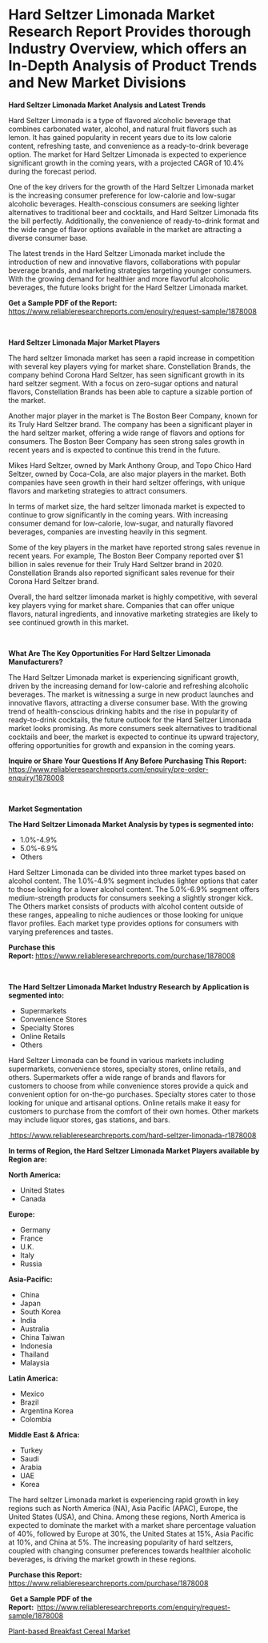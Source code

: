 <p><h1>Hard Seltzer Limonada Market Research Report Provides thorough Industry Overview, which offers an In-Depth Analysis of Product Trends and New Market Divisions</h1></p><p><strong>Hard Seltzer Limonada Market Analysis and Latest Trends</strong></p>
<p><p>Hard Seltzer Limonada is a type of flavored alcoholic beverage that combines carbonated water, alcohol, and natural fruit flavors such as lemon. It has gained popularity in recent years due to its low calorie content, refreshing taste, and convenience as a ready-to-drink beverage option. The market for Hard Seltzer Limonada is expected to experience significant growth in the coming years, with a projected CAGR of 10.4% during the forecast period.</p><p>One of the key drivers for the growth of the Hard Seltzer Limonada market is the increasing consumer preference for low-calorie and low-sugar alcoholic beverages. Health-conscious consumers are seeking lighter alternatives to traditional beer and cocktails, and Hard Seltzer Limonada fits the bill perfectly. Additionally, the convenience of ready-to-drink format and the wide range of flavor options available in the market are attracting a diverse consumer base.</p><p>The latest trends in the Hard Seltzer Limonada market include the introduction of new and innovative flavors, collaborations with popular beverage brands, and marketing strategies targeting younger consumers. With the growing demand for healthier and more flavorful alcoholic beverages, the future looks bright for the Hard Seltzer Limonada market.</p></p>
<p><strong>Get a Sample PDF of the Report:&nbsp;</strong> <a href="https://www.reliableresearchreports.com/enquiry/request-sample/1878008">https://www.reliableresearchreports.com/enquiry/request-sample/1878008</a></p>
<p>&nbsp;</p>
<p><strong>Hard Seltzer Limonada Major Market Players</strong></p>
<p><p>The hard seltzer limonada market has seen a rapid increase in competition with several key players vying for market share. Constellation Brands, the company behind Corona Hard Seltzer, has seen significant growth in its hard seltzer segment. With a focus on zero-sugar options and natural flavors, Constellation Brands has been able to capture a sizable portion of the market.</p><p>Another major player in the market is The Boston Beer Company, known for its Truly Hard Seltzer brand. The company has been a significant player in the hard seltzer market, offering a wide range of flavors and options for consumers. The Boston Beer Company has seen strong sales growth in recent years and is expected to continue this trend in the future.</p><p>Mikes Hard Seltzer, owned by Mark Anthony Group, and Topo Chico Hard Seltzer, owned by Coca-Cola, are also major players in the market. Both companies have seen growth in their hard seltzer offerings, with unique flavors and marketing strategies to attract consumers.</p><p>In terms of market size, the hard seltzer limonada market is expected to continue to grow significantly in the coming years. With increasing consumer demand for low-calorie, low-sugar, and naturally flavored beverages, companies are investing heavily in this segment.</p><p>Some of the key players in the market have reported strong sales revenue in recent years. For example, The Boston Beer Company reported over $1 billion in sales revenue for their Truly Hard Seltzer brand in 2020. Constellation Brands also reported significant sales revenue for their Corona Hard Seltzer brand.</p><p>Overall, the hard seltzer limonada market is highly competitive, with several key players vying for market share. Companies that can offer unique flavors, natural ingredients, and innovative marketing strategies are likely to see continued growth in this market.</p></p>
<p>&nbsp;</p>
<p><strong>What Are The Key Opportunities For Hard Seltzer Limonada Manufacturers?</strong></p>
<p><p>The Hard Seltzer Limonada market is experiencing significant growth, driven by the increasing demand for low-calorie and refreshing alcoholic beverages. The market is witnessing a surge in new product launches and innovative flavors, attracting a diverse consumer base. With the growing trend of health-conscious drinking habits and the rise in popularity of ready-to-drink cocktails, the future outlook for the Hard Seltzer Limonada market looks promising. As more consumers seek alternatives to traditional cocktails and beer, the market is expected to continue its upward trajectory, offering opportunities for growth and expansion in the coming years.</p></p>
<p><strong>Inquire or Share Your Questions If Any Before Purchasing This Report:</strong> <a href="https://www.reliableresearchreports.com/enquiry/pre-order-enquiry/1878008">https://www.reliableresearchreports.com/enquiry/pre-order-enquiry/1878008</a></p>
<p>&nbsp;</p>
<p><strong>Market Segmentation</strong></p>
<p><strong>The Hard Seltzer Limonada Market Analysis by types is segmented into:</strong></p>
<p><ul><li>1.0%-4.9%</li><li>5.0%-6.9%</li><li>Others</li></ul></p>
<p><p>Hard Seltzer Limonada can be divided into three market types based on alcohol content. The 1.0%-4.9% segment includes lighter options that cater to those looking for a lower alcohol content. The 5.0%-6.9% segment offers medium-strength products for consumers seeking a slightly stronger kick. The Others market consists of products with alcohol content outside of these ranges, appealing to niche audiences or those looking for unique flavor profiles. Each market type provides options for consumers with varying preferences and tastes.</p></p>
<p><strong>Purchase this Report:&nbsp;</strong><a href="https://www.reliableresearchreports.com/purchase/1878008">https://www.reliableresearchreports.com/purchase/1878008</a></p>
<p>&nbsp;</p>
<p><strong>The Hard Seltzer Limonada Market Industry Research by Application is segmented into:</strong></p>
<p><ul><li>Supermarkets</li><li>Convenience Stores</li><li>Specialty Stores</li><li>Online Retails</li><li>Others</li></ul></p>
<p><p>Hard Seltzer Limonada can be found in various markets including supermarkets, convenience stores, specialty stores, online retails, and others. Supermarkets offer a wide range of brands and flavors for customers to choose from while convenience stores provide a quick and convenient option for on-the-go purchases. Specialty stores cater to those looking for unique and artisanal options. Online retails make it easy for customers to purchase from the comfort of their own homes. Other markets may include liquor stores, gas stations, and bars.</p></p>
<p><a href="https://www.reliableresearchreports.com/hard-seltzer-limonada-r1878008">&nbsp;https://www.reliableresearchreports.com/hard-seltzer-limonada-r1878008</a></p>
<p><strong>In terms of Region, the Hard Seltzer Limonada Market Players available by Region are:</strong></p>
<p>
    <p> <strong> North America: </strong>
        <ul>
            <li>United States</li>
            <li>Canada</li>
        </ul>
        </p> 
    <p> <strong> Europe: </strong>
        <ul>
            <li>Germany</li>
            <li>France</li>
            <li>U.K.</li>
            <li>Italy</li>
            <li>Russia</li>
        </ul>
        </p> 
    <p> <strong> Asia-Pacific: </strong>
        <ul>
            <li>China</li>
            <li>Japan</li>
            <li>South Korea</li>
            <li>India</li>
            <li>Australia</li>
            <li>China Taiwan</li>
            <li>Indonesia</li>
            <li>Thailand</li>
            <li>Malaysia</li>
        </ul>
        </p> 
    <p> <strong> Latin America: </strong>
        <ul>
            <li>Mexico</li>
            <li>Brazil</li>
            <li>Argentina Korea</li>
            <li>Colombia</li>
        </ul>
        </p> 
    <p> <strong> Middle East & Africa: </strong>
        <ul>
            <li>Turkey</li>
            <li>Saudi</li>
            <li>Arabia</li>
            <li>UAE</li>
            <li>Korea</li>
        </ul>
    </p>
    </p>
<p><p>The hard seltzer Limonada market is experiencing rapid growth in key regions such as North America (NA), Asia Pacific (APAC), Europe, the United States (USA), and China. Among these regions, North America is expected to dominate the market with a market share percentage valuation of 40%, followed by Europe at 30%, the United States at 15%, Asia Pacific at 10%, and China at 5%. The increasing popularity of hard seltzers, coupled with changing consumer preferences towards healthier alcoholic beverages, is driving the market growth in these regions.</p></p>
<p><strong>Purchase this Report: </strong><a href="https://www.reliableresearchreports.com/purchase/1878008">https://www.reliableresearchreports.com/purchase/1878008</a></p>
<p>&nbsp;<strong>Get a Sample PDF of the Report:&nbsp;&nbsp;</strong><a href="https://www.reliableresearchreports.com/enquiry/request-sample/1878008">https://www.reliableresearchreports.com/enquiry/request-sample/1878008</a></p>
<p><strong></strong></p>
<p><p><a href="https://github.com/pizolina/Market-Research-Report-List-4/blob/main/plant-based-breakfast-cereal-market.md">Plant-based Breakfast Cereal Market</a></p></p>